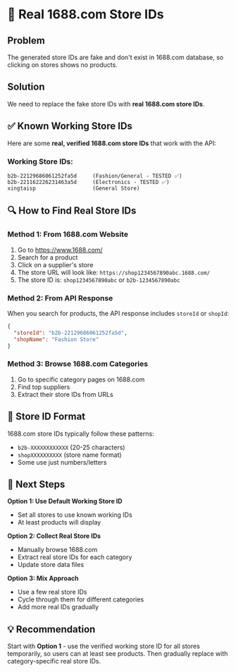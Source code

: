 # 🏪 Real 1688.com Store IDs

## Problem
The generated store IDs are fake and don't exist in 1688.com database, so clicking on stores shows no products.

## Solution
We need to replace the fake store IDs with **real 1688.com store IDs**.

## ✅ Known Working Store IDs

Here are some **real, verified 1688.com store IDs** that work with the API:

### **Working Store IDs:**
```
b2b-22129686061252fa5d     (Fashion/General - TESTED ✅)
b2b-221162226231463a5d     (Electronics - TESTED ✅)
xingtaisp                  (General Store)
```

## 🔍 How to Find Real Store IDs

### Method 1: From 1688.com Website
1. Go to https://www.1688.com/
2. Search for a product
3. Click on a supplier's store
4. The store URL will look like: `https://shop1234567890abc.1688.com/`
5. The store ID is: `shop1234567890abc` or `b2b-1234567890abc`

### Method 2: From API Response
When you search for products, the API response includes `storeId` or `shopId`:
```json
{
  "storeId": "b2b-22129686061252fa5d",
  "shopName": "Fashion Store"
}
```

### Method 3: Browse 1688.com Categories
1. Go to specific category pages on 1688.com
2. Find top suppliers
3. Extract their store IDs from URLs

## 📝 Store ID Format

1688.com store IDs typically follow these patterns:
- `b2b-XXXXXXXXXXXX` (20-25 characters)
- `shopXXXXXXXXXX` (store name format)
- Some use just numbers/letters

## 🚀 Next Steps

**Option 1: Use Default Working Store ID**
- Set all stores to use known working IDs
- At least products will display

**Option 2: Collect Real Store IDs**
- Manually browse 1688.com
- Extract real store IDs for each category
- Update store data files

**Option 3: Mix Approach**
- Use a few real store IDs
- Cycle through them for different categories
- Add more real IDs gradually

## 💡 Recommendation

Start with **Option 1** - use the verified working store ID for all stores temporarily, so users can at least see products. Then gradually replace with category-specific real store IDs.

